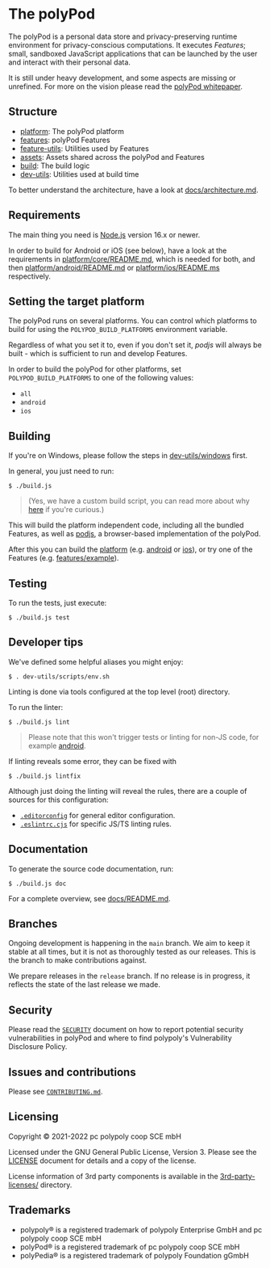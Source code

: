 # The polyPod

The polyPod is a personal data store and privacy-preserving runtime environment
for privacy-conscious computations. It executes _Features_; small, sandboxed
JavaScript applications that can be launched by the user and interact with their
personal data.

It is still under heavy development, and some aspects are missing or
unrefined. For more on the vision please read the [polyPod whitepaper][1].

## Structure

- [platform](platform): The polyPod platform
- [features](features): polyPod Features
- [feature-utils](feature-utils): Utilities used by Features
- [assets](assets): Assets shared across the polyPod and Features
- [build](build): The build logic
- [dev-utils](dev-utils): Utilities used at build time

To better understand the architecture, have a look at
[docs/architecture.md](docs/architecture.md).

## Requirements

The main thing you need is [Node.js](https://nodejs.org/) version 16.x or newer.

In order to build for Android or iOS (see below), have a look at the
requirements in [platform/core/README.md](platform/core/README.md), which is
needed for both, and then
[platform/android/README.md](platform/android/README.md) or
[platform/ios/README.ms](platform/ios/README.md) respectively.

## Setting the target platform

The polyPod runs on several platforms. You can control which platforms to build
for using the `POLYPOD_BUILD_PLATFORMS` environment variable.

Regardless of what you set it to, even if you don't set it, _podjs_ will always
be built - which is sufficient to run and develop Features.

In order to build the polyPod for other platforms, set `POLYPOD_BUILD_PLATFORMS`
to one of the following values:

- `all`
- `android`
- `ios`

## Building

If you're on Windows, please follow the steps in
[dev-utils/windows](dev-utils/windows) first.

In general, you just need to run:

    $ ./build.js

> (Yes, we have a custom build script, you can read more about why [here](build)
> if you're curious.)

This will build the platform independent code, including all the bundled
Features, as well as [podjs](platform/podjs), a browser-based implementation of
the polyPod.

After this you can build the [platform](platform)
(e.g. [android](platform/android) or [ios](platform/ios)), or try one of the
Features (e.g. [features/example](features/example)).

## Testing

To run the tests, just execute:

    $ ./build.js test

## Developer tips

We've defined some helpful aliases you might enjoy:

    $ . dev-utils/scripts/env.sh

Linting is done via tools configured at the top level (root) directory.

To run the linter:

    $ ./build.js lint

> Please note that this won't trigger tests or linting for non-JS code, for
example [android](android).

If linting reveals some error, they can be fixed with

    $ ./build.js lintfix

Although just doing the linting will reveal the rules, there are a couple of
sources for this configuration:

* [`.editorconfig`](.editorconfig) for general editor configuration.
* [`.eslintrc.cjs`](.eslintrc.cjs) for specific JS/TS linting rules.

## Documentation

To generate the source code documentation, run:

    $ ./build.js doc

For a complete overview, see [docs/README.md](docs/README.md).

## Branches

Ongoing development is happening in the `main` branch. We aim to keep it stable
at all times, but it is not as thoroughly tested as our releases. This is the
branch to make contributions against.

We prepare releases in the `release` branch. If no release is in progress, it
reflects the state of the last release we made.

## Security

Please read the [`SECURITY`](SECURITY.md) document on how to report potential
security vulnerabilities in polyPod and where to find polypoly's Vulnerability
Disclosure Policy.

## Issues and contributions

Please see [`CONTRIBUTING.md`](CONTRIBUTING.md).

## Licensing

Copyright © 2021-2022 pc polypoly coop SCE mbH

Licensed under the GNU General Public License, Version 3.  Please see the
[LICENSE](LICENSE) document for details and a copy of the license.

License information of 3rd party components is available in the
[3rd-party-licenses/](3rd-party-licenses) directory.

## Trademarks

- polypoly® is a registered trademark of polypoly Enterprise GmbH and pc polypoly coop SCE mbH
- polyPod® is a registered trademark of pc polypoly coop SCE mbH
- polyPedia® is a registered trademark of polypoly Foundation gGmbH

[1]: https://polypoly.net/en/blog/whitepaper-in-pod-we-trust-our-technological-centrepiece/
